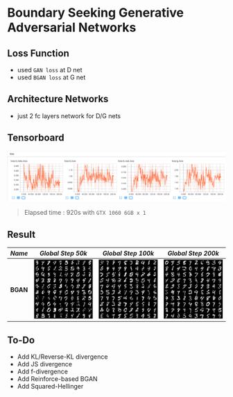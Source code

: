# Boundary Seeking Generative Adversarial Networks

## Loss Function

* used ``GAN loss`` at D net
* used ``BGAN loss`` at G net

## Architecture Networks

* just 2 fc layers network for D/G nets

## Tensorboard

![result](./bgan_tb.png)

> Elapsed time : 920s with ``GTX 1060 6GB x 1``

## Result

*Name* | *Global Step 50k* | *Global Step 100k* | *Global Step 200k*
:---: | :---: | :---: | :---:
**BGAN**      | ![img](./gen_img/train_00050000.png) | ![img](./gen_img/train_00100000.png) | ![img](./gen_img/train_00200000.png)

## To-Do
* Add KL/Reverse-KL divergence
* Add JS divergence
* Add f-divergence
* Add Reinforce-based BGAN
* Add Squared-Hellinger

